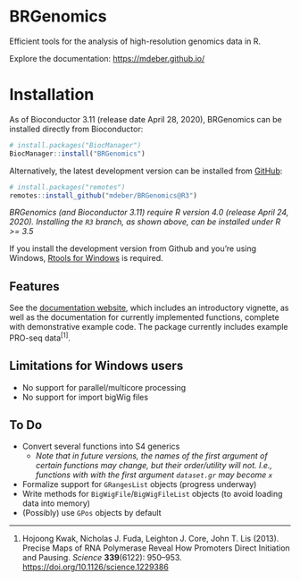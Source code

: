 
<!-- README.md is generated from README.Rmd. Please edit that file -->

# BRGenomics

<!-- badges: start -->

<!-- badges: end -->

Efficient tools for the analysis of high-resolution genomics data in R.

Explore the documentation: <https://mdeber.github.io/>

# Installation

As of Bioconductor 3.11 (release date April 28, 2020), BRGenomics can be
installed directly from Bioconductor:

``` r
# install.packages("BiocManager")
BiocManager::install("BRGenomics")
```

Alternatively, the latest development version can be installed from
[GitHub](https://github.com/mdeber/BRGenomics):

``` r
# install.packages("remotes")
remotes::install_github("mdeber/BRGenomics@R3")
```

*BRGenomics (and Bioconductor 3.11) require R version 4.0 (release April
24, 2020). Installing the `R3` branch, as shown above, can be installed
under R \>= 3.5*

If you install the development version from Github and you’re using
Windows, [Rtools for
Windows](https://cran.rstudio.com/bin/windows/Rtools/) is required.

## Features

See the [documentation website](https://mdeber.github.io/), which
includes an introductory vignette, as well as the documentation for
currently implemented functions, complete with demonstrative example
code. The package currently includes example PRO-seq
data<sup>\[1\]</sup>.

## Limitations for Windows users

  - No support for parallel/multicore processing
  - No support for import bigWig files

## To Do

  - Convert several functions into S4 generics
      - *Note that in future versions, the names of the first argument
        of certain functions may change, but their order/utility will
        not. I.e., functions with with the first argument `dataset.gr`
        may become `x`*
  - Formalize support for `GRangesList` objects (progress underway)
  - Write methods for `BigWigFile`/`BigWigFileList` objects (to avoid
    loading data into memory)
  - (Possibly) use `GPos` objects by default

-----

1.  Hojoong Kwak, Nicholas J. Fuda, Leighton J. Core, John T. Lis
    (2013). Precise Maps of RNA Polymerase Reveal How Promoters Direct
    Initiation and Pausing. *Science* **339**(6122): 950–953.
    <https://doi.org/10.1126/science.1229386>

